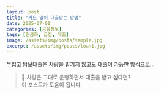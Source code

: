 ```yaml
---
layout: post
title: "카드 없이 대출받는 방법"
date: 2025-07-01
categories: [금융정보]
tags: [현금화, 급전, 대출]
image: /assets/img/posts/sample.jpg
excerpt: /assets/img/posts/loan1.jpg
---
```


무입고 담보대출은 차량을 맡기지 않고도 대출이 가능한 방식으로...

> 🚗 차량은 그대로 운행하면서 대출을 받고 싶다면?  
> 이 포스트가 도움이 됩니다.
